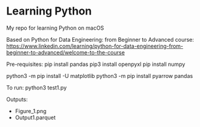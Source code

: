 # Learning Python
My repo for learning Python on macOS

Based on Python for Data Engineering: from Beginner to Advanced course:
https://www.linkedin.com/learning/python-for-data-engineering-from-beginner-to-advanced/welcome-to-the-course

Pre-requisites:
pip install pandas
pip3 install openpyxl
pip install numpy

python3 -m pip install -U matplotlib
python3 -m pip install pyarrow pandas

To run:
python3 test1.py

Outputs:
- Figure_1.png
- Output1.parquet